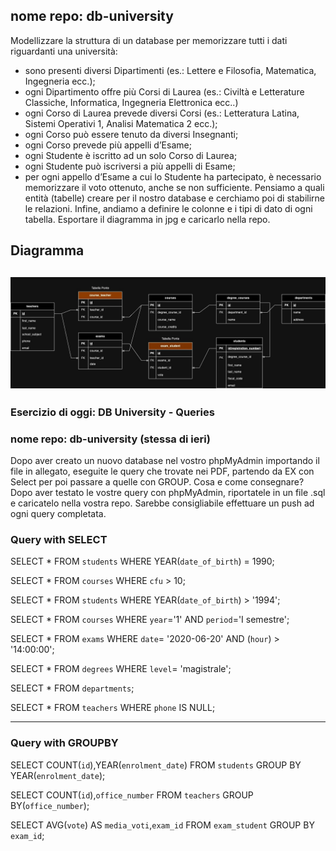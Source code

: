 ## nome repo: db-university
Modellizzare la struttura di un database per memorizzare tutti i dati riguardanti una università:
- sono presenti diversi Dipartimenti (es.: Lettere e Filosofia, Matematica, Ingegneria ecc.);
- ogni Dipartimento offre più Corsi di Laurea (es.: Civiltà e Letterature Classiche, Informatica, Ingegneria Elettronica ecc..)
- ogni Corso di Laurea prevede diversi Corsi (es.: Letteratura Latina, Sistemi Operativi 1, Analisi Matematica 2 ecc.);
- ogni Corso può essere tenuto da diversi Insegnanti;
- ogni Corso prevede più appelli d’Esame;
- ogni Studente è iscritto ad un solo Corso di Laurea;
- ogni Studente può iscriversi a più appelli di Esame;
- per ogni appello d’Esame a cui lo Studente ha partecipato, è necessario memorizzare il voto ottenuto, anche se non sufficiente.
Pensiamo a quali entità (tabelle) creare per il nostro database e cerchiamo poi di stabilirne le relazioni.
Infine, andiamo a definire le colonne e i tipi di dato di ogni tabella.
Esportare il diagramma in jpg e caricarlo nella repo.

## Diagramma

![Questo è il testo dell'alt](Diagramma.jpg)
---

### Esercizio di oggi: DB University - Queries
### nome repo: db-university (stessa di ieri)
Dopo aver creato un nuovo database nel vostro phpMyAdmin importando il file in allegato, eseguite le query che trovate nei PDF, partendo da EX con Select per poi passare a quelle con GROUP.
Cosa  e come consegnare?
Dopo aver testato le vostre query con phpMyAdmin, riportatele in un file .sql e caricatelo nella vostra repo.
Sarebbe consigliabile effettuare un push ad ogni query completata.

### Query with SELECT
<!-- 1. Selezionare tutti gli studenti nati nel 1990 (160) -->
SELECT * FROM `students` WHERE YEAR(`date_of_birth`) = 1990;

<!-- 2. Selezionare tutti i corsi che valgono più di 10 crediti (479) -->
SELECT * FROM `courses` WHERE `cfu` > 10;

<!-- 3. Selezionare tutti gli studenti che hanno più di 30 anni -->
SELECT * FROM `students` WHERE YEAR(`date_of_birth`) > '1994';

<!-- 4. Selezionare tutti i corsi del primo semestre del primo anno di un qualsiasi corso di laurea (286) -->
SELECT * FROM `courses` WHERE `year`='1' AND `period`='I semestre';

<!-- 5. Selezionare tutti gli appelli d'esame che avvengono nel pomeriggio (dopo le 14) del 20/06/2020 (21)-->
SELECT * FROM `exams` WHERE `date`= '2020-06-20' AND (`hour`) > '14:00:00';

<!-- 6. Selezionare tutti i corsi di laurea magistrale (38) -->
SELECT * FROM `degrees`  WHERE `level`= 'magistrale';

<!-- 7. Da quanti dipartimenti è composta l'università? (12) -->
SELECT * FROM `departments`;

<!-- 8. Quanti sono gli insegnanti che non hanno un numero di telefono? (50) -->
SELECT * FROM `teachers` WHERE `phone` IS NULL;

---

### Query with GROUPBY

<!-- 1. Contare quanti iscritti ci sono stati ogni anno -->
SELECT COUNT(`id`),YEAR(`enrolment_date`) FROM `students` GROUP BY YEAR(`enrolment_date`);

<!-- 2. Contare gli insegnanti che hanno l'ufficio nello stesso edificio -->
SELECT COUNT(`id`),`office_number` FROM `teachers` GROUP BY(`office_number`);

<!-- 3. Calcolare la media dei voti di ogni appello d'esame -->
SELECT AVG(`vote`) AS `media_voti`,`exam_id` FROM `exam_student` GROUP BY `exam_id`;

<!-- 4. Contare quanti corsi di laurea ci sono per ogni dipartimento -->
